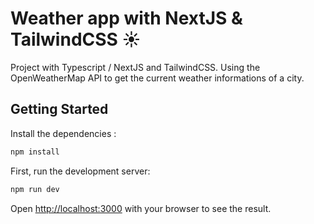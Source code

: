 # Weather app with NextJS & TailwindCSS ☀️

Project with Typescript / NextJS and TailwindCSS. Using the OpenWeatherMap API to get the current weather informations of a city.

## Getting Started

Install the dependencies :

```bash
npm install
```

First, run the development server:

```bash
npm run dev
```

Open [http://localhost:3000](http://localhost:3000) with your browser to see the result.
